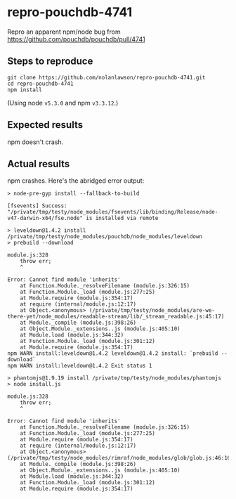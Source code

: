 repro-pouchdb-4741
=====

Repro an apparent npm/node bug from https://github.com/pouchdb/pouchdb/pull/4741

Steps to reproduce
---

    git clone https://github.com/nolanlawson/repro-pouchdb-4741.git
    cd repro-pouchdb-4741
    npm install

(Using node `v5.3.0` and npm `v3.3.12`.)

Expected results
---

npm doesn't crash.

Actual results
---

 npm crashes. Here's the abridged error output:

```
> node-pre-gyp install --fallback-to-build

[fsevents] Success: "/private/tmp/testy/node_modules/fsevents/lib/binding/Release/node-v47-darwin-x64/fse.node" is installed via remote

> leveldown@1.4.2 install /private/tmp/testy/node_modules/pouchdb/node_modules/leveldown
> prebuild --download

module.js:328
    throw err;
    ^

Error: Cannot find module 'inherits'
    at Function.Module._resolveFilename (module.js:326:15)
    at Function.Module._load (module.js:277:25)
    at Module.require (module.js:354:17)
    at require (internal/module.js:12:17)
    at Object.<anonymous> (/private/tmp/testy/node_modules/are-we-there-yet/node_modules/readable-stream/lib/_stream_readable.js:45:17)
    at Module._compile (module.js:398:26)
    at Object.Module._extensions..js (module.js:405:10)
    at Module.load (module.js:344:32)
    at Function.Module._load (module.js:301:12)
    at Module.require (module.js:354:17)
npm WARN install:leveldown@1.4.2 leveldown@1.4.2 install: `prebuild --download`
npm WARN install:leveldown@1.4.2 Exit status 1

> phantomjs@1.9.19 install /private/tmp/testy/node_modules/phantomjs
> node install.js

module.js:328
    throw err;
    ^

Error: Cannot find module 'inherits'
    at Function.Module._resolveFilename (module.js:326:15)
    at Function.Module._load (module.js:277:25)
    at Module.require (module.js:354:17)
    at require (internal/module.js:12:17)
    at Object.<anonymous> (/private/tmp/testy/node_modules/rimraf/node_modules/glob/glob.js:46:16)
    at Module._compile (module.js:398:26)
    at Object.Module._extensions..js (module.js:405:10)
    at Module.load (module.js:344:32)
    at Function.Module._load (module.js:301:12)
    at Module.require (module.js:354:17)
```

